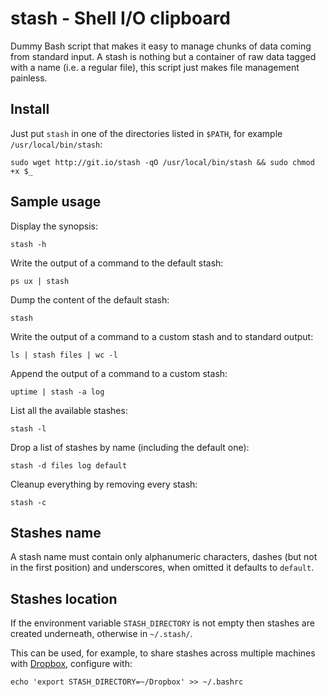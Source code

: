 stash - Shell I/O clipboard
===========================

Dummy Bash script that makes it easy to manage chunks of data coming from
standard input. A stash is nothing but a container of raw data tagged with a
name (i.e. a regular file), this script just makes file management painless.

Install
-------

Just put `stash` in one of the directories listed in `$PATH`, for example `/usr/local/bin/stash`:

    sudo wget http://git.io/stash -qO /usr/local/bin/stash && sudo chmod +x $_

Sample usage
------------

Display the synopsis:

    stash -h

Write the output of a command to the default stash:

    ps ux | stash

Dump the content of the default stash:

    stash

Write the output of a command to a custom stash and to standard output:

    ls | stash files | wc -l

Append the output of a command to a custom stash:

    uptime | stash -a log

List all the available stashes:

    stash -l

Drop a list of stashes by name (including the default one):

    stash -d files log default

Cleanup everything by removing every stash:

    stash -c

Stashes name
------------

A stash name must contain only alphanumeric characters, dashes (but not in the
first position) and underscores, when omitted it defaults to `default`.

Stashes location
----------------

If the environment variable `STASH_DIRECTORY` is not empty then stashes are
created underneath, otherwise in `~/.stash/`.

This can be used, for example, to share stashes across multiple machines with
[Dropbox](https://www.dropbox.com/), configure with:

    echo 'export STASH_DIRECTORY=~/Dropbox' >> ~/.bashrc
